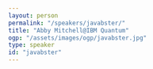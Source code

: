 ```yaml
---
layout: person
permalink: "/speakers/javabster/"
title: "Abby Mitchell@IBM Quantum"
ogp: "/assets/images/ogp/javabster.jpg"
type: speaker
id: "javabster"
---
```

